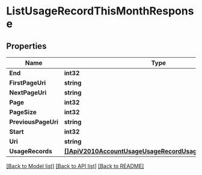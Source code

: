 # ListUsageRecordThisMonthResponse

## Properties
Name | Type | Description | Notes
------------ | ------------- | ------------- | -------------
**End** | **int32** |  |[optional] 
**FirstPageUri** | **string** |  |[optional] 
**NextPageUri** | **string** |  |[optional] 
**Page** | **int32** |  |[optional] 
**PageSize** | **int32** |  |[optional] 
**PreviousPageUri** | **string** |  |[optional] 
**Start** | **int32** |  |[optional] 
**Uri** | **string** |  |[optional] 
**UsageRecords** | [**[]ApiV2010AccountUsageUsageRecordUsageRecordThisMonth**](api.v2010.account.usage.usage_record.usage_record_this_month.md) |  |[optional] 

[[Back to Model list]](../README.md#documentation-for-models) [[Back to API list]](../README.md#documentation-for-api-endpoints) [[Back to README]](../README.md)


